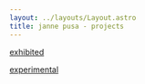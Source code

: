 ```yaml
---
layout: ../layouts/Layout.astro
title: janne pusa - projects
---
```


[exhibited](/exhibited)

[experimental](/experimental)

